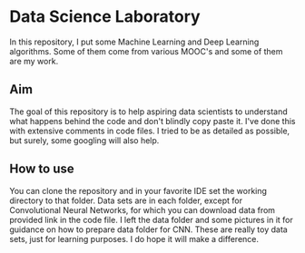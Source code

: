 # Data Science Laboratory

In this repository, I put some Machine Learning and Deep Learning algorithms.
Some of them come from various MOOC's and some of them are my work.


## Aim

The goal of this repository is to help aspiring data scientists to understand what happens behind the code and don't blindly copy paste it. I've done this with extensive comments in code files.
I tried to be as detailed as possible, but surely, some googling will also help.


## How to use

You can clone the repository and in your favorite IDE set the working directory to that folder.
Data sets are in each folder, except for Convolutional Neural Networks, for which you can download data from provided link in the code file. I left the data folder and some pictures in it for guidance on how to prepare data folder for CNN. These are really toy data sets, just for learning purposes. I do hope it will make a difference.
